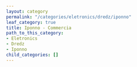 ```yaml
---
layout: category
permalink: "/categories/eletronics/dredz/iponno"
leaf_category: true
title: Iponno - Commercia
path_to_this_category:
- Eletronics
- Dredz
- Iponno
child_categories: []
---
```


